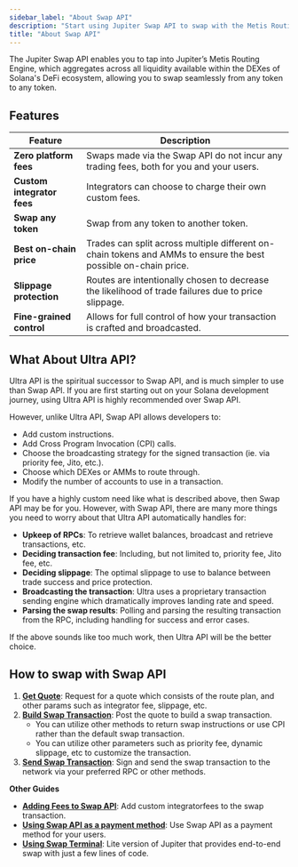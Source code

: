 ```yaml
---
sidebar_label: "About Swap API"
description: "Start using Jupiter Swap API to swap with the Metis Routing Engine."
title: "About Swap API"
---
```


<head>
    <title>Swap API</title>
    <meta name="twitter:card" content="summary" />
</head>

The Jupiter Swap API enables you to tap into Jupiter’s Metis Routing Engine, which aggregates across all liquidity available within the DEXes of Solana's DeFi ecosystem, allowing you to swap seamlessly from any token to any token.

## Features

| Feature | Description |
| --- | --- |
| **Zero platform fees** | Swaps made via the Swap API do not incur any trading fees, both for you and your users. |
| **Custom integrator fees** | Integrators can choose to charge their own custom fees. |
| **Swap any token** | Swap from any token to another token. |
| **Best on-chain price** | Trades can split across multiple different on-chain tokens and AMMs to ensure the best possible on-chain price. |
| **Slippage protection** | Routes are intentionally chosen to decrease the likelihood of trade failures due to price slippage. |
| **Fine-grained control** | Allows for full control of how your transaction is crafted and broadcasted. |

## What About Ultra API?

Ultra API is the spiritual successor to Swap API, and is much simpler to use than Swap API. If you are first starting out on your Solana development journey, using Ultra API is highly recommended over Swap API.

However, unlike Ultra API, Swap API allows developers to:

- Add custom instructions.
- Add Cross Program Invocation (CPI) calls.
- Choose the broadcasting strategy for the signed transaction (ie. via priority fee, Jito, etc.).
- Choose which DEXes or AMMs to route through.
- Modify the number of accounts to use in a transaction.

If you have a highly custom need like what is described above, then Swap API may be for you. However, with Swap API, there are many more things you need to worry about that Ultra API automatically handles for:

- **Upkeep of RPCs**: To retrieve wallet balances, broadcast and retrieve transactions, etc.
- **Deciding transaction fee**: Including, but not limited to, priority fee, Jito fee, etc.
- **Deciding slippage**: The optimal slippage to use to balance between trade success and price protection.
- **Broadcasting the transaction**: Ultra uses a proprietary transaction sending engine which dramatically improves landing rate and speed.
- **Parsing the swap results**: Polling and parsing the resulting transaction from the RPC, including handling for success and error cases.

If the above sounds like too much work, then Ultra API will be the better choice.

## How to swap with Swap API

1. [**Get Quote**](/docs/swap-api/get-quote): Request for a quote which consists of the route plan, and other params such as integrator fee, slippage, etc.
2. [**Build Swap Transaction**](/docs/swap-api/build-swap-transaction): Post the quote to build a swap transaction.
    - You can utilize other methods to return swap instructions or use CPI rather than the default swap transaction.
    - You can utilize other parameters such as priority fee, dynamic slippage, etc to customize the transaction.
3. [**Send Swap Transaction**](/docs/swap-api/send-swap-transaction): Sign and send the swap transaction to the network via your preferred RPC or other methods.

**Other Guides**
- [**Adding Fees to Swap API**](/docs/swap-api/adding-fees-to-swap-api): Add custom integratorfees to the swap transaction.
- [**Using Swap API as a payment method**](/docs/swap-api/payments-through-swap): Use Swap API as a payment method for your users.
- [**Using Swap Terminal**](/docs/tool-kits/swap-terminal): Lite version of Jupiter that provides end-to-end swap with just a few lines of code.
